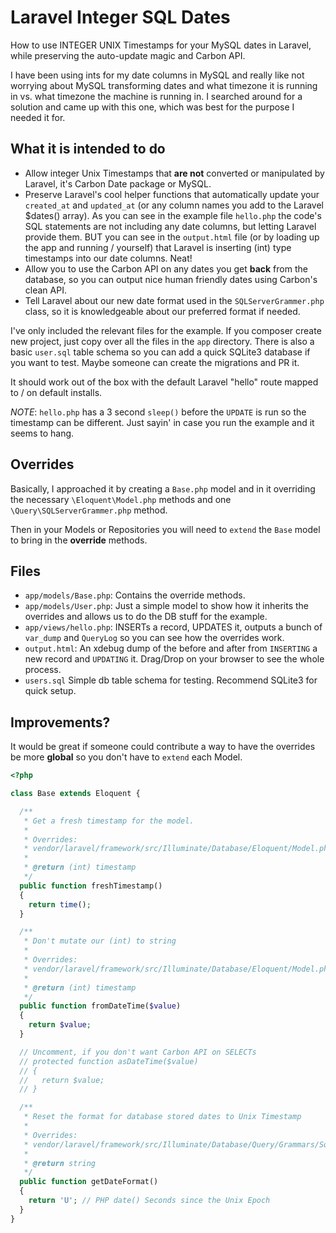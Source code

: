 Laravel Integer SQL Dates
=========================

How to use INTEGER UNIX Timestamps for your MySQL dates in Laravel, while preserving the auto-update magic and Carbon API.

I have been using ints for my date columns in MySQL and really like not worrying about MySQL transforming dates and what timezone it is running in vs. what timezone the machine is running in. I searched around for a solution and came up with this one, which was best for the purpose I needed it for.

## What it is intended to do

  * Allow integer Unix Timestamps that __are not__ converted or manipulated by Laravel, it's Carbon Date package or MySQL.
  * Preserve Laravel's cool helper functions that automatically update your `created_at` and `updated_at` (or any column names you add to the Laravel $dates() array). As you can see in the example file `hello.php` the code's SQL statements are not including any date columns, but letting Laravel provide them. BUT you can see in the `output.html` file (or by loading up the app and running / yourself) that Laravel is inserting (int) type timestamps into our date columns. Neat!
  * Allow you to use the Carbon API on any dates you get __back__ from the database, so you can output nice human friendly dates using Carbon's clean API.
  * Tell Laravel about our new date format used in the `SQLServerGrammer.php` class, so it is knowledgeable about our preferred format if needed.

I've only included the relevant files for the example. If you composer create new project, just copy over all the files in the `app` directory. There is also a basic `user.sql` table schema so you can add a quick SQLite3 database if you want to test. Maybe someone can create the migrations and PR it.

It should work out of the box with the default Laravel "hello" route mapped to / on default installs.

_NOTE_: `hello.php` has a 3 second `sleep()` before the `UPDATE` is run so the timestamp can be different. Just sayin' in case you run the example and it seems to hang.

## Overrides

Basically, I approached it by creating a `Base.php` model and in it overriding the necessary `\Eloquent\Model.php` methods and one `\Query\SQLServerGrammer.php` method.

Then in your Models or Repositories you will need to `extend` the `Base` model to bring in the __override__ methods.

## Files

  * `app/models/Base.php`: Contains the override methods.
  * `app/models/User.php`: Just a simple model to show how it inherits the overrides and allows us to do the DB stuff for the example.
  * `app/views/hello.php`: INSERTs a record, UPDATES it, outputs a bunch of `var_dump` and `QueryLog` so you can see how the overrides work.
  * `output.html`: An xdebug dump of the before and after from `INSERTING` a new record and `UPDATING` it. Drag/Drop on your browser to see the whole process.
  * `users.sql` Simple db table schema for testing. Recommend SQLite3 for quick setup.

## Improvements?

It would be great if someone could contribute a way to have the overrides be more __global__ so you don't have to `extend` each Model.

```php
<?php

class Base extends Eloquent {

  /**
   * Get a fresh timestamp for the model.
   *
   * Overrides:
   * vendor/laravel/framework/src/Illuminate/Database/Eloquent/Model.php
   *
   * @return (int) timestamp
   */
  public function freshTimestamp()
  {
    return time();
  }

  /**
   * Don't mutate our (int) to string
   *
   * Overrides:
   * vendor/laravel/framework/src/Illuminate/Database/Eloquent/Model.php
   *
   * @return (int) timestamp
   */
  public function fromDateTime($value)
  {
    return $value;
  }

  // Uncomment, if you don't want Carbon API on SELECTs
  // protected function asDateTime($value)
  // {
  //   return $value;
  // }

  /**
   * Reset the format for database stored dates to Unix Timestamp
   *
   * Overrides:
   * vendor/laravel/framework/src/Illuminate/Database/Query/Grammars/SqlServerGrammar.php
   *
   * @return string
   */
  public function getDateFormat()
  {
    return 'U'; // PHP date() Seconds since the Unix Epoch
  }
}
```